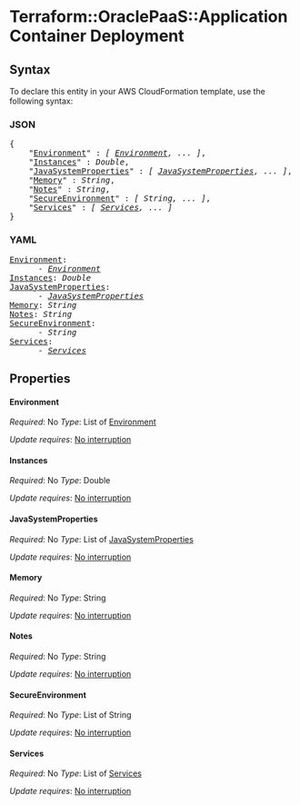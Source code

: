 # Terraform::OraclePaaS::ApplicationContainer Deployment

## Syntax

To declare this entity in your AWS CloudFormation template, use the following syntax:

### JSON

<pre>
{
    "<a href="#environment" title="Environment">Environment</a>" : <i>[ <a href="deployment-environment.md">Environment</a>, ... ]</i>,
    "<a href="#instances" title="Instances">Instances</a>" : <i>Double</i>,
    "<a href="#javasystemproperties" title="JavaSystemProperties">JavaSystemProperties</a>" : <i>[ <a href="deployment-javasystemproperties.md">JavaSystemProperties</a>, ... ]</i>,
    "<a href="#memory" title="Memory">Memory</a>" : <i>String</i>,
    "<a href="#notes" title="Notes">Notes</a>" : <i>String</i>,
    "<a href="#secureenvironment" title="SecureEnvironment">SecureEnvironment</a>" : <i>[ String, ... ]</i>,
    "<a href="#services" title="Services">Services</a>" : <i>[ <a href="deployment-services.md">Services</a>, ... ]</i>
}
</pre>

### YAML

<pre>
<a href="#environment" title="Environment">Environment</a>: <i>
      - <a href="deployment-environment.md">Environment</a></i>
<a href="#instances" title="Instances">Instances</a>: <i>Double</i>
<a href="#javasystemproperties" title="JavaSystemProperties">JavaSystemProperties</a>: <i>
      - <a href="deployment-javasystemproperties.md">JavaSystemProperties</a></i>
<a href="#memory" title="Memory">Memory</a>: <i>String</i>
<a href="#notes" title="Notes">Notes</a>: <i>String</i>
<a href="#secureenvironment" title="SecureEnvironment">SecureEnvironment</a>: <i>
      - String</i>
<a href="#services" title="Services">Services</a>: <i>
      - <a href="deployment-services.md">Services</a></i>
</pre>

## Properties

#### Environment

_Required_: No
_Type_: List of <a href="deployment-environment.md">Environment</a>

_Update requires_: [No interruption](https://docs.aws.amazon.com/AWSCloudFormation/latest/UserGuide/using-cfn-updating-stacks-update-behaviors.html#update-no-interrupt)

#### Instances

_Required_: No
_Type_: Double

_Update requires_: [No interruption](https://docs.aws.amazon.com/AWSCloudFormation/latest/UserGuide/using-cfn-updating-stacks-update-behaviors.html#update-no-interrupt)

#### JavaSystemProperties

_Required_: No
_Type_: List of <a href="deployment-javasystemproperties.md">JavaSystemProperties</a>

_Update requires_: [No interruption](https://docs.aws.amazon.com/AWSCloudFormation/latest/UserGuide/using-cfn-updating-stacks-update-behaviors.html#update-no-interrupt)

#### Memory

_Required_: No
_Type_: String

_Update requires_: [No interruption](https://docs.aws.amazon.com/AWSCloudFormation/latest/UserGuide/using-cfn-updating-stacks-update-behaviors.html#update-no-interrupt)

#### Notes

_Required_: No
_Type_: String

_Update requires_: [No interruption](https://docs.aws.amazon.com/AWSCloudFormation/latest/UserGuide/using-cfn-updating-stacks-update-behaviors.html#update-no-interrupt)

#### SecureEnvironment

_Required_: No
_Type_: List of String

_Update requires_: [No interruption](https://docs.aws.amazon.com/AWSCloudFormation/latest/UserGuide/using-cfn-updating-stacks-update-behaviors.html#update-no-interrupt)

#### Services

_Required_: No
_Type_: List of <a href="deployment-services.md">Services</a>

_Update requires_: [No interruption](https://docs.aws.amazon.com/AWSCloudFormation/latest/UserGuide/using-cfn-updating-stacks-update-behaviors.html#update-no-interrupt)

